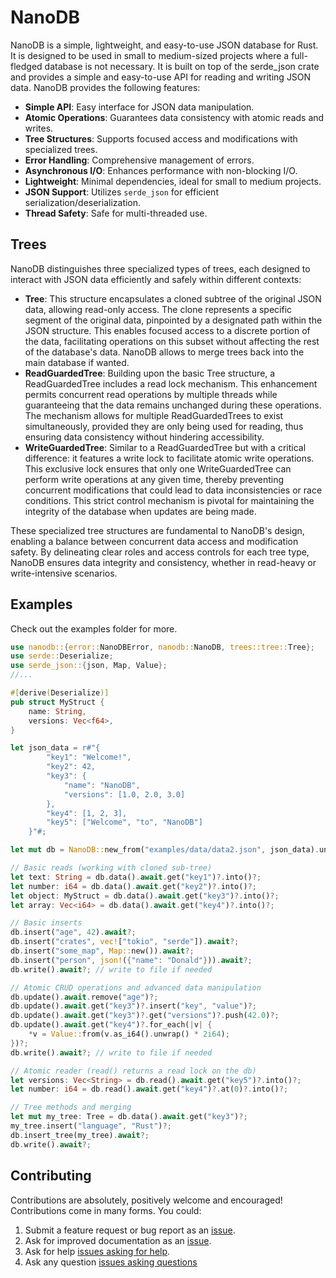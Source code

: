 # NanoDB
NanoDB is a simple, lightweight, and easy-to-use JSON database for Rust. It is designed to be used in small to medium-sized projects where a full-fledged database is not necessary. It is built on top of the serde_json crate and provides a simple and easy-to-use API for reading and writing JSON data.
NanoDB provides the following features:
* **Simple API**: Easy interface for JSON data manipulation.
* **Atomic Operations**: Guarantees data consistency with atomic reads and writes.
* **Tree Structures**: Supports focused access and modifications with specialized trees.
* **Error Handling**: Comprehensive management of errors.
* **Asynchronous I/O**: Enhances performance with non-blocking I/O.
* **Lightweight**: Minimal dependencies, ideal for small to medium projects.
* **JSON Support**: Utilizes `serde_json` for efficient serialization/deserialization.
* **Thread Safety**: Safe for multi-threaded use.


## Trees
NanoDB distinguishes three specialized types of trees, each designed to interact with JSON data efficiently and safely within different contexts:
* **Tree**: This structure encapsulates a cloned subtree of the original JSON data, allowing read-only access. The clone represents a specific segment of the original data, pinpointed by a designated path within the JSON structure. This enables focused access to a discrete portion of the data, facilitating operations on this subset without affecting the rest of the database's data. NanoDB allows to merge trees back into the main database if wanted.
* **ReadGuardedTree**: Building upon the basic Tree structure, a ReadGuardedTree includes a read lock mechanism. This enhancement permits concurrent read operations by multiple threads while guaranteeing that the data remains unchanged during these operations. The mechanism allows for multiple ReadGuardedTrees to exist simultaneously, provided they are only being used for reading, thus ensuring data consistency without hindering accessibility.
* **WriteGuardedTree**:  Similar to a ReadGuardedTree but with a critical difference: it features a write lock to facilitate atomic write operations. This exclusive lock ensures that only one WriteGuardedTree can perform write operations at any given time, thereby preventing concurrent modifications that could lead to data inconsistencies or race conditions. This strict control mechanism is pivotal for maintaining the integrity of the database when updates are being made.

These specialized tree structures are fundamental to NanoDB's design, enabling a balance between concurrent data access and modification safety. By delineating clear roles and access controls for each tree type, NanoDB ensures data integrity and consistency, whether in read-heavy or write-intensive scenarios.

## Examples
Check out the examples folder for more.
```rust
use nanodb::{error::NanoDBError, nanodb::NanoDB, trees::tree::Tree};
use serde::Deserialize;
use serde_json::{json, Map, Value};
//...

#[derive(Deserialize)]
pub struct MyStruct {
    name: String,
    versions: Vec<f64>,
}

let json_data = r#"{
		"key1": "Welcome!",
		"key2": 42,
		"key3": {
			"name": "NanoDB",
			"versions": [1.0, 2.0, 3.0]
		},
		"key4": [1, 2, 3],
		"key5": ["Welcome", "to", "NanoDB"]
	}"#;

let mut db = NanoDB::new_from("examples/data/data2.json", json_data).unwrap();

// Basic reads (working with cloned sub-tree)
let text: String = db.data().await.get("key1")?.into()?;
let number: i64 = db.data().await.get("key2")?.into()?;
let object: MyStruct = db.data().await.get("key3")?.into()?;
let array: Vec<i64> = db.data().await.get("key4")?.into()?;

// Basic inserts
db.insert("age", 42).await?;
db.insert("crates", vec!["tokio", "serde"]).await?;
db.insert("some_map", Map::new()).await?;
db.insert("person", json!({"name": "Donald"})).await?;
db.write().await?; // write to file if needed

// Atomic CRUD operations and advanced data manipulation
db.update().await.remove("age")?;
db.update().await.get("key3")?.insert("key", "value")?;
db.update().await.get("key3")?.get("versions")?.push(42.0)?;
db.update().await.get("key4")?.for_each(|v| {
	*v = Value::from(v.as_i64().unwrap() * 2i64);
})?;
db.write().await?; // write to file if needed

// Atomic reader (read() returns a read lock on the db)
let versions: Vec<String> = db.read().await.get("key5")?.into()?;
let number: i64 = db.read().await.get("key4")?.at(0)?.into()?;

// Tree methods and merging
let mut my_tree: Tree = db.data().await.get("key3")?;
my_tree.insert("language", "Rust")?;
db.insert_tree(my_tree).await?;
db.write().await?;
```
## Contributing

Contributions are absolutely, positively welcome and encouraged! Contributions
come in many forms. You could:

  1. Submit a feature request or bug report as an [issue].
  2. Ask for improved documentation as an [issue].
  3. Ask for help [issues asking for help].
  4. Ask any question [issues asking questions]

[issue]: https://github.com/2bonahill/nanodb/issues
[issues asking for help]: https://github.com/2bonahill/nanodb/labels/help%20wanted
[issues asking questions]: https://github.com/2bonahill/nanodb/labels/question